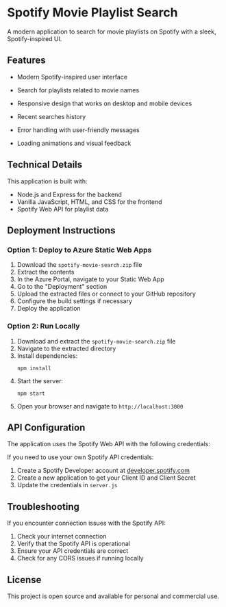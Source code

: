# Spotify Movie Playlist Search

A modern application to search for movie playlists on Spotify with a sleek, Spotify-inspired UI.

## Features

- Modern Spotify-inspired user interface
- Search for playlists related to movie names
- Responsive design that works on desktop and mobile devices
- Recent searches history
- Error handling with user-friendly messages

- Loading animations and visual feedback

## Technical Details

This application is built with:
- Node.js and Express for the backend
- Vanilla JavaScript, HTML, and CSS for the frontend
- Spotify Web API for playlist data

## Deployment Instructions

### Option 1: Deploy to Azure Static Web Apps

1. Download the `spotify-movie-search.zip` file
2. Extract the contents
3. In the Azure Portal, navigate to your Static Web App
4. Go to the "Deployment" section
5. Upload the extracted files or connect to your GitHub repository
6. Configure the build settings if necessary
7. Deploy the application

### Option 2: Run Locally

1. Download and extract the `spotify-movie-search.zip` file
2. Navigate to the extracted directory
3. Install dependencies:
   ```
   npm install
   ```
4. Start the server:
   ```
   npm start
   ```
5. Open your browser and navigate to `http://localhost:3000`

## API Configuration

The application uses the Spotify Web API with the following credentials:


If you need to use your own Spotify API credentials:
1. Create a Spotify Developer account at [developer.spotify.com](https://developer.spotify.com)
2. Create a new application to get your Client ID and Client Secret
3. Update the credentials in `server.js`

## Troubleshooting

If you encounter connection issues with the Spotify API:
1. Check your internet connection
2. Verify that the Spotify API is operational
3. Ensure your API credentials are correct
4. Check for any CORS issues if running locally

## License

This project is open source and available for personal and commercial use.
